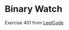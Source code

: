 # Binary Watch
Exercise 401 from [LeetCode](https://leetcode.com/problems/binary-watch/description/)